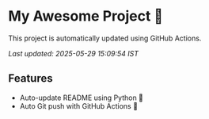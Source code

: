 # My Awesome Project 🚀

This project is automatically updated using GitHub Actions.

_Last updated: 2025-05-29 15:09:54 IST_

## Features
- Auto-update README using Python 🐍
- Auto Git push with GitHub Actions 🤖
